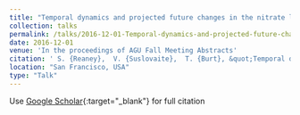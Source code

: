 ```yaml
---
title: "Temporal dynamics and projected future changes in the nitrate leaching in a small river catchment dominated by under-drained clay soil grasslands: analysis of high-frequency monitoring data"
collection: talks
permalink: /talks/2016-12-01-Temporal-dynamics-and-projected-future-changes-in-the-nitrate-leaching-in-a-small-river-catchment-dominated-by-under-drained-clay-soil-grasslands-analysis-of-high-frequency-monitoring-data
date: 2016-12-01
venue: 'In the proceedings of AGU Fall Meeting Abstracts'
citation: ' S. {Reaney},  V. {Suslovaite},  T. {Burt}, &quot;Temporal dynamics and projected future changes in the nitrate leaching in a small river catchment dominated by under-drained clay soil grasslands: analysis of high-frequency monitoring data.&quot; In the proceedings of AGU Fall Meeting Abstracts, 2016.'
location: "San Francisco, USA"
type: "Talk"
---
```

Use [Google Scholar](https://scholar.google.com/scholar?q=Temporal+dynamics+and+projected+future+changes+in+the+nitrate+leaching+in+a+small+river+catchment+dominated+by+under+drained+clay+soil+grasslands:+analysis+of+high+frequency+monitoring+data){:target="_blank"} for full citation
